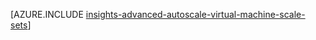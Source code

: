 <properties
    pageTitle="Erőforrás-kezelő sablonok használata a virtuális skála készletek Automatikus méretezéssel konfigurációs speciális |} Microsoft Azure"
    description="Állítsa be az Automatikus méretezéssel virtuális skála készletek több szabályok és értesítések e-mailek és webhoook skála műveletek profilokkal alapján."
    authors="kamathashwin"
    manager="carolz"
    editor=""
    services="monitoring-and-diagnostics"
    documentationCenter="monitoring-and-diagnostics"/>

<tags
    ms.service="monitoring-and-diagnostics"
    ms.workload="na"
    ms.tgt_pltfrm="na"
    ms.devlang="na"
    ms.topic="article"
    ms.date="08/04/2016"
    ms.author="ashwink"/>

[AZURE.INCLUDE [insights-advanced-autoscale-virtual-machine-scale-sets](../../includes/insights-advanced-autoscale-virtual-machine-scale-sets.md)]
